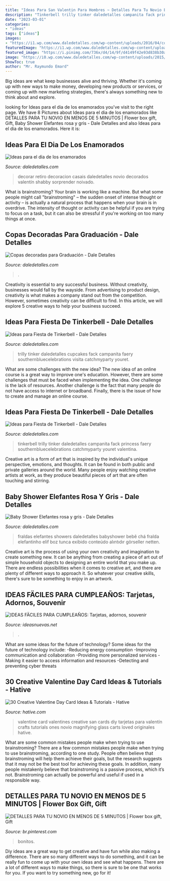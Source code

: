 ```yaml
---
title: "Ideas Para San Valentin Para Hombres ~ Detalles Para Tu Novio En Menos De 5 Minutos"
description: "Tinkerbell trilly tinker daledetalles campanita fack princess faery southernbluecelebrations catchmyparty youret valentina"
date: "2023-03-01"
categories:
- "ideas"
tags: ["ideas"]
images:
- "https://i1.wp.com/www.daledetalles.com/wp-content/uploads/2016/04/copa-para-graduacion.jpg"
featuredImage: "https://i1.wp.com/www.daledetalles.com/wp-content/uploads/2016/04/copa-para-graduacion.jpg"
featured_image: "https://i.pinimg.com/736x/d4/14/9f/d4149f42e93d838b30ab7ceedd548011.jpg"
image: "https://i0.wp.com/www.daledetalles.com/wp-content/uploads/2015/06/fiesta-tinkerbell7.jpg?resize=566%2C848"
ShowToc: true
author: "Mr. Raymundo Emard"
---
```



Big ideas are what keep businesses alive and thriving. Whether it's coming up with new ways to make money, developing new products or services, or coming up with new marketing strategies, there's always something new to think about and explore.

	

		
looking for Ideas para el dia de los enamorados you've visit to the right page. We have 8 Pictures about Ideas para el dia de los enamorados like DETALLES PARA TU NOVIO EN MENOS DE 5 MINUTOS | Flower box gift, Gift, Baby Shower Elefantes rosa y gris - Dale Detalles and also Ideas para el dia de los enamorados. Here it is:
		
    
## Ideas Para El Dia De Los Enamorados

<img loading=lazy src="http://www.daledetalles.com/wp-content/uploads/2016/02/valentin14.jpg" onerror="this.onerror=null;this.src='https://tse3.mm.bing.net/th?id=OIP.q2UutEQtp6EO-1VnSYOpoAEsEs&amp;pid=15.1';" alt="Ideas para el dia de los enamorados">

_Source: daledetalles.com_

>decorar retiro decoracion casais daledetalles novio decorados valentín shabby sorprender noivado. 

	

What is brainstroming?
Your brain is working like a machine. But what some people might call "brainstroming" – the sudden onset of intense thought or activity – is actually a natural process that happens when your brain is in overdrive. The intensity of thought or activity can be helpful if you are trying to focus on a task, but it can also be stressful if you're working on too many things at once.

    
## Copas Decoradas Para Graduación - Dale Detalles

<img loading=lazy src="https://i1.wp.com/www.daledetalles.com/wp-content/uploads/2016/04/copa-para-graduacion.jpg" onerror="this.onerror=null;this.src='https://tse3.mm.bing.net/th?id=OIP.CZR3Y778h1apvrGlqONE-gHaLH&amp;pid=15.1';" alt="Copas decoradas para Graduación - Dale Detalles">

_Source: daledetalles.com_

>. 

	

Creativity is essential to any successful business. Without creativity, businesses would fall by the wayside. From advertising to product design, creativity is what makes a company stand out from the competition. However, sometimes creativity can be difficult to find. In this article, we will explore 5 creative ways to help your business succeed.

    
## Ideas Para Fiesta De Tinkerbell - Dale Detalles

<img loading=lazy src="https://i0.wp.com/www.daledetalles.com/wp-content/uploads/2015/06/fiesta-tinkerbell7.jpg?resize=566%2C848" onerror="this.onerror=null;this.src='https://tse4.mm.bing.net/th?id=OIP.iL0uStFA7zZ-XZP8_4JEVQHaLG&amp;pid=15.1';" alt="Ideas para Fiesta de Tinkerbell - Dale Detalles">

_Source: daledetalles.com_

>trilly tinker daledetalles cupcakes fack campanita faery southernbluecelebrations visita catchmyparty youret. 

	

What are some challenges with the new idea?
The new idea of an online course is a great way to improve one's education. However, there are some challenges that must be faced when implementing the idea. One challenge is the lack of resources. Another challenge is the fact that many people do not have access to internet or broadband. Finally, there is the issue of how to create and manage an online course.

    
## Ideas Para Fiesta De Tinkerbell - Dale Detalles

<img loading=lazy src="https://i1.wp.com/www.daledetalles.com/wp-content/uploads/2015/06/fiesta-tinkerbell7.jpg" onerror="this.onerror=null;this.src='https://tse3.mm.bing.net/th?id=OIP.VgW_qIQJgtIz0wNpP6vcBwHaLG&amp;pid=15.1';" alt="Ideas para Fiesta de Tinkerbell - Dale Detalles">

_Source: daledetalles.com_

>tinkerbell trilly tinker daledetalles campanita fack princess faery southernbluecelebrations catchmyparty youret valentina. 

	

Creative art is a form of art that is inspired by the individual's unique perspective, emotions, and thoughts. It can be found in both public and private galleries around the world. Many people enjoy watching creative artists at work, as they produce beautiful pieces of art that are often touching and stirring.

    
## Baby Shower Elefantes Rosa Y Gris - Dale Detalles

<img loading=lazy src="https://i1.wp.com/www.daledetalles.com/wp-content/uploads/2016/02/baby-shower14.jpg?resize=599%2C899" onerror="this.onerror=null;this.src='https://tse2.mm.bing.net/th?id=OIP.wv8dPlJEwWn1zZy2JyQzcwHaLH&amp;pid=15.1';" alt="Baby Shower Elefantes rosa y gris - Dale Detalles">

_Source: daledetalles.com_

>fraldas elefantes showers daledetalles babyshower bebê chá fralda elefantinho elif boz tunca exibido conteúdo alıntıdır görseller netten. 

	

Creative art is the process of using your own creativity and imagination to create something new. It can be anything from creating a piece of art out of simple household objects to designing an entire world that you make up. There are endless possibilities when it comes to creative art, and there are plenty of different ways to approach it. So whatever your creative skills, there's sure to be something to enjoy in an artwork.

    
## IDEAS FÄCILES PARA CUMPLEAÑOS: Tarjetas, Adornos, Souvenir

<img loading=lazy src="https://ideasnuevas.net/wp-content/uploads/2018/05/deco-fiestaideas-originales-para-una-fiesta-de-adultos.jpg" onerror="this.onerror=null;this.src='https://tse3.mm.bing.net/th?id=OIP.JVJvhw037MLh6UTifZ63cAHaHj&amp;pid=15.1';" alt="IDEAS FÄCILES PARA CUMPLEAÑOS: Tarjetas, adornos, souvenir">

_Source: ideasnuevas.net_

>. 

	

What are some ideas for the future of technology?
Some ideas for the future of technology include: 
-Reducing energy consumption 
-Improving communication and collaboration 
-Providing more personalized services 
-Making it easier to access information and resources 
-Detecting and preventing cyber threats

    
## 30 Creative Valentine Day Card Ideas &amp; Tutorials - Hative

<img loading=lazy src="https://hative.com/wp-content/uploads/2014/10/valentine-card-ideas/4-valentine-card-ideas.jpg" onerror="this.onerror=null;this.src='https://tse3.mm.bing.net/th?id=OIP.k3zPj36sWpYEEpkvcXi_aAHaJ4&amp;pid=15.1';" alt="30 Creative Valentine Day Card Ideas &amp; Tutorials - Hative">

_Source: hative.com_

>valentine card valentines creative san cards diy tarjetas para valentín crafts tutorials ones novio magnifying glass carts loved originales hative. 

	

What are some common mistakes people make when trying to use brainstroming?
There are a few common mistakes people make when trying to use brainstroming, according to one study. People often believe that brainstroming will help them achieve their goals, but the research suggests that it may not be the best tool for achieving these goals. In addition, many people mistakenly believe that brainstroming is a passive process, which it’s not. Brainstroming can actually be powerful and useful if used in a responsible way.

    
## DETALLES PARA TU NOVIO EN MENOS DE 5 MINUTOS | Flower Box Gift, Gift

<img loading=lazy src="https://i.pinimg.com/736x/d4/14/9f/d4149f42e93d838b30ab7ceedd548011.jpg" onerror="this.onerror=null;this.src='https://tse3.mm.bing.net/th?id=OIP.s5S375Q2txtx8kr3r1aGFAHaJQ&amp;pid=15.1';" alt="DETALLES PARA TU NOVIO EN MENOS DE 5 MINUTOS | Flower box gift, Gift">

_Source: br.pinterest.com_

>bonitos. 

	

Diy ideas are a great way to get creative and have fun while also making a difference. There are so many different ways to do something, and it can be really fun to come up with your own ideas and see what happens. There are a lot of different ways to make things, so there is sure to be one that works for you. If you want to try something new, go for it!

